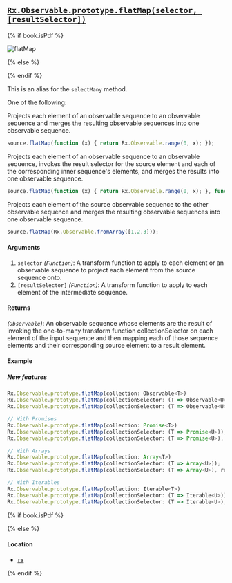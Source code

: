 ## [`Rx.Observable.prototype.flatMap(selector, [resultSelector])`](https://github.com/Reactive-Extensions/RxJS/blob/master/src/core/linq/observable/selectmany.js)

{% if book.isPdf %}

![flatMap](http://reactivex.io/documentation/operators/images/flatMap.png)

{% else %}



{% endif %}

This is an alias for the `selectMany` method.

One of the following:

Projects each element of an observable sequence to an observable sequence and merges the resulting observable sequences into one observable sequence.

```js
source.flatMap(function (x) { return Rx.Observable.range(0, x); });
```

Projects each element of an observable sequence to an observable sequence, invokes the result selector for the source element and each of the corresponding inner sequence's elements, and merges the results into one observable sequence.

```js
source.flatMap(function (x) { return Rx.Observable.range(0, x); }, function (x, y) { return x + y; });
```

Projects each element of the source observable sequence to the other observable sequence and merges the resulting observable sequences into one observable sequence.
 
 ```js
source.flatMap(Rx.Observable.fromArray([1,2,3]));
 ```

#### Arguments
1. `selector` *(`Function`)*:  A transform function to apply to each element or an observable sequence to project each element from the source sequence onto.
2. `[resultSelector]` *(`Function`)*: A transform function to apply to each element of the intermediate sequence.
 
#### Returns
*(`Observable`)*: An observable sequence whose elements are the result of invoking the one-to-many transform function collectionSelector on each element of the input sequence and then mapping each of those sequence elements and their corresponding source element to a result element.   

#### Example

[](http://jsbin.com/besiw/1/embed?js,console)

##### New features

```js
Rx.Observable.prototype.flatMap(collection: Observable<T>)
Rx.Observable.prototype.flatMap(collectionSelector: (T => Observable<U>));
Rx.Observable.prototype.flatMap(collectionSelector: (T => Observable<U>), resultSelector: ((T, U, Int) => Z));

// With Promises
Rx.Observable.prototype.flatMap(collection: Promise<T>)
Rx.Observable.prototype.flatMap(collectionSelector: (T => Promise<U>));
Rx.Observable.prototype.flatMap(collectionSelector: (T => Promise<U>), resultSelector: ((T, U, Int) => Z));

// With Arrays
Rx.Observable.prototype.flatMap(collection: Array<T>)
Rx.Observable.prototype.flatMap(collectionSelector: (T => Array<U>));
Rx.Observable.prototype.flatMap(collectionSelector: (T => Array<U>), resultSelector: ((T, U, Int) => Z));

// With Iterables
Rx.Observable.prototype.flatMap(collection: Iterable<T>)
Rx.Observable.prototype.flatMap(collectionSelector: (T => Iterable<U>));
Rx.Observable.prototype.flatMap(collectionSelector: (T => Iterable<U>), resultSelector: ((T, U, Int) => Z));
```

{% if book.isPdf %}



{% else %}

#### Location

- [`rx`](https://www.npmjs.org/package/rx)

{% endif %}